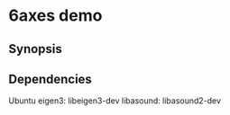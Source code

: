 # 6axes demo
## Synopsis



## Dependencies
Ubuntu
eigen3: libeigen3-dev
libasound: libasound2-dev


